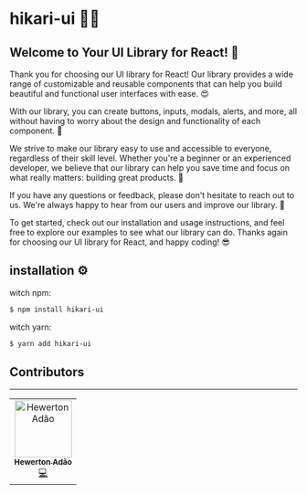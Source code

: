 # hikari-ui 🎨🐲

## Welcome to Your UI Library for React! 🎉

Thank you for choosing our UI library for React! Our library provides a wide range of customizable and reusable components that can help you build beautiful and functional user interfaces with ease. 😍

With our library, you can create buttons, inputs, modals, alerts, and more, all without having to worry about the design and functionality of each component. 🚀

We strive to make our library easy to use and accessible to everyone, regardless of their skill level. Whether you're a beginner or an experienced developer, we believe that our library can help you save time and focus on what really matters: building great products. 💪

If you have any questions or feedback, please don't hesitate to reach out to us. We're always happy to hear from our users and improve our library. 🤗

To get started, check out our installation and usage instructions, and feel free to explore our examples to see what our library can do. Thanks again for choosing our UI library for React, and happy coding! 😎

## installation ⚙️

witch npm:

```bash
$ npm install hikari-ui
```

witch yarn:

```bash
$ yarn add hikari-ui
```

## Contributors

<hr>
<table>
  <tr>
    <td align="center">
      <a href="https://github.com/Hewerton80">
        <img src="https://avatars0.githubusercontent.com/u/37268237?s=400&v=4" width="100px;" alt="Hewerton Adão"/>
        <br />
        <sub><b>Hewerton Adão </b></sub>
      </a><br />
      <a href="https://github.com/Hewerton80" title="Code">💻</a>
    </td>
  </tr>
</table>
